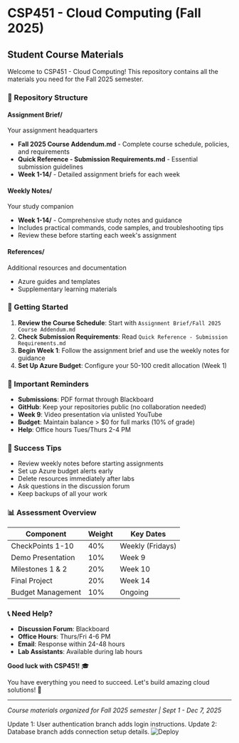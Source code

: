 # CSP451 - Cloud Computing (Fall 2025)

## Student Course Materials

Welcome to CSP451 - Cloud Computing! This repository contains all the materials you need for the Fall 2025 semester.

### 📁 Repository Structure

#### **Assignment Brief/**

Your assignment headquarters

- **Fall 2025 Course Addendum.md** - Complete course schedule, policies, and requirements
- **Quick Reference - Submission Requirements.md** - Essential submission guidelines
- **Week 1-14/** - Detailed assignment briefs for each week

#### **Weekly Notes/**

Your study companion

- **Week 1-14/** - Comprehensive study notes and guidance
- Includes practical commands, code samples, and troubleshooting tips
- Review these before starting each week's assignment

#### **References/**

Additional resources and documentation

- Azure guides and templates
- Supplementary learning materials

### 🎯 Getting Started

1. **Review the Course Schedule**: Start with `Assignment Brief/Fall 2025 Course Addendum.md`
2. **Check Submission Requirements**: Read `Quick Reference - Submission Requirements.md`
3. **Begin Week 1**: Follow the assignment brief and use the weekly notes for guidance
4. **Set Up Azure Budget**: Configure your 50-100 credit allocation (Week 1)

### 📝 Important Reminders

- **Submissions**: PDF format through Blackboard
- **GitHub**: Keep your repositories public (no collaboration needed)
- **Week 9**: Video presentation via unlisted YouTube
- **Budget**: Maintain balance > $0 for full marks (10% of grade)
- **Help**: Office hours Tues/Thurs 2-4 PM

### 🚀 Success Tips

- Review weekly notes before starting assignments
- Set up Azure budget alerts early
- Delete resources immediately after labs
- Ask questions in the discussion forum
- Keep backups of all your work

### 📊 Assessment Overview

| Component         | Weight | Key Dates        |
| ----------------- | ------ | ---------------- |
| CheckPoints 1-10  | 40%    | Weekly (Fridays) |
| Demo Presentation | 10%    | Week 9           |
| Milestones 1 & 2  | 20%    | Week 10          |
| Final Project     | 20%    | Week 14          |
| Budget Management | 10%    | Ongoing          |

### 📞 Need Help?

- **Discussion Forum**: Blackboard
- **Office Hours**: Thurs/Fri 4-6 PM
- **Email**: Response within 24-48 hours
- **Lab Assistants**: Available during lab hours

**Good luck with CSP451!** 🎓

You have everything you need to succeed. Let's build amazing cloud solutions! 🚀

---

_Course materials organized for Fall 2025 semester | Sept 1 - Dec 7, 2025_

Update 1: User authentication branch adds login instructions.
Update 2: Database branch adds connection setup details.
![Deploy](https://github.com/tailung2908/CSP451-2025F-Students/actions/workflows/deploy.yml/badge.svg)

